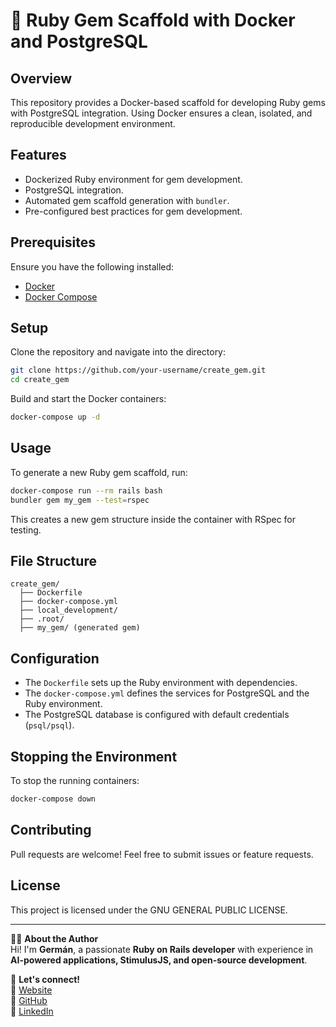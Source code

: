 # 🚀 Ruby Gem Scaffold with Docker and PostgreSQL

## Overview
This repository provides a Docker-based scaffold for developing Ruby gems with PostgreSQL integration. Using Docker ensures a clean, isolated, and reproducible development environment.

## Features
- Dockerized Ruby environment for gem development.
- PostgreSQL integration.
- Automated gem scaffold generation with `bundler`.
- Pre-configured best practices for gem development.

## Prerequisites
Ensure you have the following installed:
- [Docker](https://docs.docker.com/get-docker/)
- [Docker Compose](https://docs.docker.com/compose/install/)

## Setup
Clone the repository and navigate into the directory:
```sh
git clone https://github.com/your-username/create_gem.git
cd create_gem
```

Build and start the Docker containers:
```sh
docker-compose up -d
```

## Usage
To generate a new Ruby gem scaffold, run:
```sh
docker-compose run --rm rails bash
bundler gem my_gem --test=rspec
```
This creates a new gem structure inside the container with RSpec for testing.

## File Structure
```
create_gem/
  ├── Dockerfile
  ├── docker-compose.yml
  ├── local_development/
  ├── .root/
  ├── my_gem/ (generated gem)
```

## Configuration
- The `Dockerfile` sets up the Ruby environment with dependencies.
- The `docker-compose.yml` defines the services for PostgreSQL and the Ruby environment.
- The PostgreSQL database is configured with default credentials (`psql/psql`).

## Stopping the Environment
To stop the running containers:
```sh
docker-compose down
```

## Contributing
Pull requests are welcome! Feel free to submit issues or feature requests.

## License
This project is licensed under the GNU GENERAL PUBLIC LICENSE.


---

👨‍💻 **About the Author**  
Hi! I'm **Germán**, a passionate **Ruby on Rails developer** with experience in **AI-powered applications, StimulusJS, and open-source development**.  

📢 **Let's connect!**  
🔗 [Website](https://www.rubystacknews.com/)  
🐙 [GitHub](https://github.com/ggerman)  
💼 [LinkedIn](https://www.linkedin.com/in/germ%C3%A1n-silva-56a12622/)  
